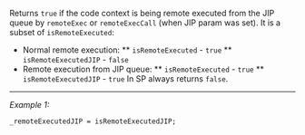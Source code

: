 Returns `true` if the code context is being remote executed from the JIP queue by `remoteExec` or `remoteExecCall` (when JIP param was set). It is a subset of `isRemoteExecuted`:
* Normal remote execution: 
** `isRemoteExecuted` - `true`
** `isRemoteExecutedJIP` - `false`
* Remote execution from JIP queue:
** `isRemoteExecuted` - `true`
** `isRemoteExecutedJIP` - `true`
In SP always returns `false`.


---
*Example 1:*
```sqf
_remoteExecutedJIP = isRemoteExecutedJIP;
```